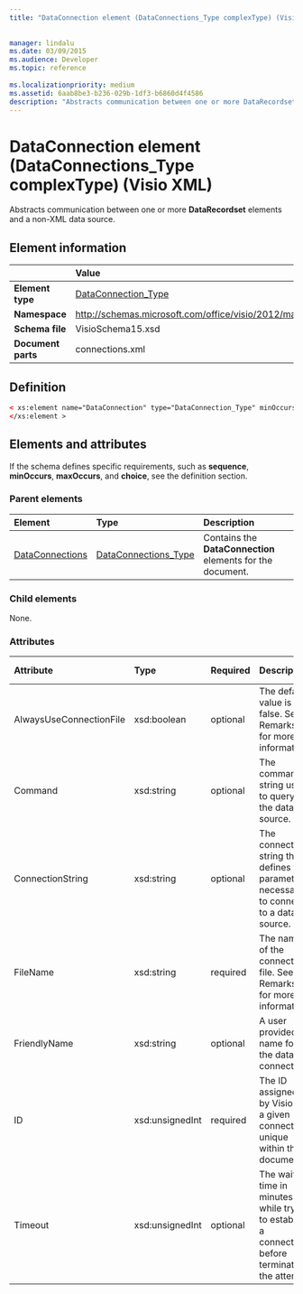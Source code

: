 ```yaml
---
title: "DataConnection element (DataConnections_Type complexType) (Visio XML)"
 
 
manager: lindalu
ms.date: 03/09/2015
ms.audience: Developer
ms.topic: reference
 
ms.localizationpriority: medium
ms.assetid: 6aab8be3-b236-029b-1df3-b6860d4f4586
description: "Abstracts communication between one or more DataRecordset elements and a non-XML data source."
---
```


# DataConnection element (DataConnections_Type complexType) (Visio XML)

Abstracts communication between one or more **DataRecordset** elements and a non-XML data source. 
  
## Element information

||Value |
|:-----|:-----|
|**Element type** <br/> |[DataConnection_Type](dataconnection_type-complextypevisio-xml.md) <br/> |
|**Namespace** <br/> |http://schemas.microsoft.com/office/visio/2012/main  <br/> |
|**Schema file** <br/> |VisioSchema15.xsd  <br/> |
|**Document parts** <br/> |connections.xml  <br/> |
   
## Definition

```XML
< xs:element name="DataConnection" type="DataConnection_Type" minOccurs="1" maxOccurs="unbounded" >
</xs:element >
```

## Elements and attributes

If the schema defines specific requirements, such as **sequence**, **minOccurs**, **maxOccurs**, and **choice**, see the definition section. 
  
### Parent elements

|**Element**|**Type**|**Description**|
|:-----|:-----|:-----|
|[DataConnections](dataconnections-elementvisio-xml.md) <br/> |[DataConnections_Type](dataconnections_type-complextypevisio-xml.md) <br/> |Contains the **DataConnection** elements for the document. |
   
### Child elements

None.
  
### Attributes

|**Attribute**|**Type**|**Required**|**Description**|**Possible values**|
|:-----|:-----|:-----|:-----|:-----|
|AlwaysUseConnectionFile  <br/> |xsd:boolean  <br/> |optional  <br/> |The default value is false. See Remarks for more information. |Values of the xsd:boolean type. |
|Command  <br/> |xsd:string  <br/> |optional  <br/> |The command string used to query the data source. |Values of the xsd:string type. |
|ConnectionString  <br/> |xsd:string  <br/> |optional  <br/> |The connection string that defines the parameters necessary to connect to a data source. |Values of the xsd:string type. |
|FileName  <br/> |xsd:string  <br/> |required  <br/> |The name of the connection file. See Remarks for more information. |Values of the xsd:string type. |
|FriendlyName  <br/> |xsd:string  <br/> |optional  <br/> |A user provided name for the data connection. |Values of the xsd:string type. |
|ID  <br/> |xsd:unsignedInt  <br/> |required  <br/> |The ID assigned by Visio for a given connection, unique within the document. |Values of the xsd:unsignedInt type. |
|Timeout  <br/> |xsd:unsignedInt  <br/> |optional  <br/> |The wait time in minutes while trying to establish a connection before terminating the attempt. |Values of the xsd:unsignedInt type. |
   

